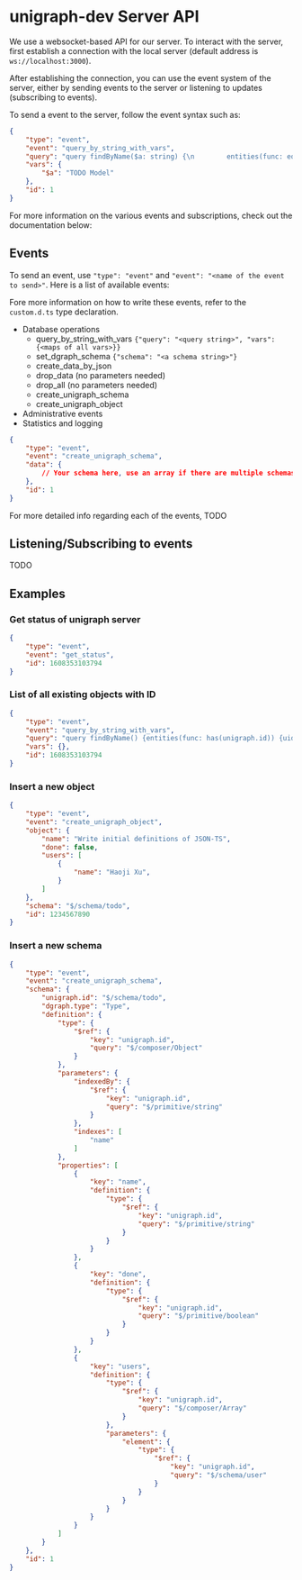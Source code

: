 # unigraph-dev Server API

We use a websocket-based API for our server. To interact with the server, first establish a connection with the local server (default address is `ws://localhost:3000`).

After establishing the connection, you can use the event system of the server, either by sending events to the server or listening to updates (subscribing to events).

To send a event to the server, follow the event syntax such as:

```json
{
    "type": "event",
    "event": "query_by_string_with_vars",
    "query": "query findByName($a: string) {\n        entities(func: eq(name, $a)) {\n          uid\n          name\n          definition @filter(eq(name, \"Owner\")) {\n            name\n          }\n          otherField {\n            notDefined\n          }\n        }\n      }",
    "vars": {
        "$a": "TODO Model"
    },
    "id": 1
}
```

For more information on the various events and subscriptions, check out the documentation below:

## Events

To send an event, use `"type": "event"` and `"event": "<name of the event to send>"`. Here is a list of available events:

Fore more information on how to write these events, refer to the `custom.d.ts` type declaration.

- Database operations
    * query_by_string_with_vars `{"query": "<query string>", "vars": {<maps of all vars>}}`
    * set_dgraph_schema `{"schema": "<a schema string>"}`
    * create_data_by_json
    * drop_data (no parameters needed)
    * drop_all (no parameters needed)
    * create_unigraph_schema
    * create_unigraph_object
- Administrative events
- Statistics and logging

```json
{
    "type": "event",
    "event": "create_unigraph_schema",
    "data": {
        // Your schema here, use an array if there are multiple schemas
    },
    "id": 1
}
```

For more detailed info regarding each of the events, TODO

## Listening/Subscribing to events

TODO

## Examples

### Get status of unigraph server
```json
{
    "type": "event",
    "event": "get_status",
    "id": 1608353103794
}
```

### List of all existing objects with ID
```json
{
    "type": "event",
    "event": "query_by_string_with_vars",
    "query": "query findByName() {entities(func: has(unigraph.id)) {uid expand(_predicate_) { uid expand(_predicate_)}}}",
    "vars": {},
    "id": 1608353103794
}
```

### Insert a new object
```json
{
    "type": "event",
    "event": "create_unigraph_object",
    "object": {
        "name": "Write initial definitions of JSON-TS",
        "done": false,
        "users": [
            {
                "name": "Haoji Xu",
            }
        ]
    },
    "schema": "$/schema/todo",
    "id": 1234567890
}
```

### Insert a new schema
```json
{
    "type": "event",
    "event": "create_unigraph_schema",
    "schema": {
        "unigraph.id": "$/schema/todo",
        "dgraph.type": "Type",
        "definition": {
            "type": {
                "$ref": {
                    "key": "unigraph.id",
                    "query": "$/composer/Object"
                }
            },
            "parameters": {
                "indexedBy": {
                    "$ref": {
                        "key": "unigraph.id",
                        "query": "$/primitive/string"
                    }
                },
                "indexes": [
                    "name"
                ]
            },
            "properties": [
                {
                    "key": "name",
                    "definition": {
                        "type": {
                            "$ref": {
                                "key": "unigraph.id",
                                "query": "$/primitive/string"
                            }
                        }
                    }
                },
                {
                    "key": "done",
                    "definition": {
                        "type": {
                            "$ref": {
                                "key": "unigraph.id",
                                "query": "$/primitive/boolean"
                            }
                        }
                    }
                },
                {
                    "key": "users",
                    "definition": {
                        "type": {
                            "$ref": {
                                "key": "unigraph.id",
                                "query": "$/composer/Array"
                            }
                        },
                        "parameters": {
                            "element": {
                                "type": {
                                    "$ref": {
                                        "key": "unigraph.id",
                                        "query": "$/schema/user"
                                    }
                                }
                            }
                        }
                    }
                }
            ]
        }
    },
    "id": 1
}
```